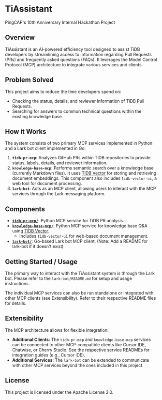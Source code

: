 # TiAssistant

PingCAP's 10th Anniversary Internal Hackathon Project

## Overview

TiAssistant is an AI-powered efficiency tool designed to assist TiDB developers by streamlining access to information regarding Pull Requests (PRs) and frequently asked questions (FAQs). It leverages the Model Control Protocol (MCP) architecture to integrate various services and clients.

## Problem Solved

This project aims to reduce the time developers spend on:
- Checking the status, details, and reviewer information of TiDB Pull Requests.
- Searching for answers to common technical questions within the existing knowledge base.

## How it Works

The system consists of two primary MCP services implemented in Python and a Lark bot client implemented in Go:

1.  **`tidb-pr-mcp`**: Analyzes GitHub PRs within TiDB repositories to provide status, labels, details, and reviewer information.
2.  **`knowledge-base-mcp`**: Performs semantic search over a knowledge base (currently Markdown files). It uses [TiDB Vector](https://docs.pingcap.com/tidbcloud/vector-search-overview) for storing and retrieving document embeddings. This component also includes `tidb-vector-ui`, a web tool for document processing.
3.  **`lark-bot`**: Acts as an MCP client, allowing users to interact with the MCP services through the Lark messaging platform.

## Components

-   **[`tidb-pr-mcp/`](./tidb-pr-mcp/README.md)**: Python MCP service for TiDB PR analysis.
-   **[`knowledge-base-mcp/`](./knowledge-base-mcp/README.md)**: Python MCP service for knowledge base Q&A using [TiDB Vector](https://docs.pingcap.com/tidbcloud/vector-search-overview).
    -   Includes `tidb-vector-ui` for web-based document management.
-   **[`lark-bot/`](./lark-bot/README.md)**: Go-based Lark bot MCP client. (Note: Add a README for lark-bot if it doesn't exist)

## Getting Started / Usage

The primary way to interact with the TiAssistant system is through the Lark bot. Please refer to the `lark-bot/README.md` for setup and usage instructions.

The individual MCP services can also be run standalone or integrated with other MCP clients (see Extensibility). Refer to their respective README files for details.

## Extensibility

The MCP architecture allows for flexible integration:

-   **Additional Clients**: The `tidb-pr-mcp` and `knowledge-base-mcp` services can be connected to other MCP-compatible clients like Cursor IDE, Chatwise, or Cherry Studio. See the respective service READMEs for integration guides (e.g., Cursor IDE).
-   **Additional Services**: The `lark-bot` can be extended to communicate with other MCP services beyond the ones included in this project.

## License

This project is licensed under the Apache License 2.0.
